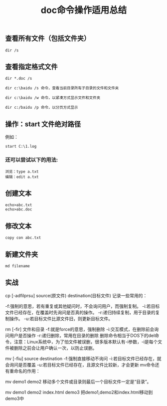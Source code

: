 ﻿---
title: doc命令操作适用总结
---

## 查看所有文件（包括文件夹）

    dir /s

## 查看指定格式文件

    dir *.doc /s

    dir c:\baidu /s 命令，查看当前目录所有子目录的文件和文件夹

    dir c:\baidu /w 命令，以紧凑方式显示文件和文件夹

    dir c:/baidu /p 命令，以分页方式显示


## 操作：start 文件绝对路径
例如：

    start C:\1.log

### 还可以尝试以下的用法:

    浏览：type a.txt
    编辑：edit a.txt


## 创建文本

    echo>abc.txt
    echo>abc.doc

## 修改文本

    copy con abc.txt

## 新建文件夹

    md filename

## 实战

cp [-adfilprsu] source(原文件) destination(目标文件)
记录一些常用的：

  -f:强制的意思，若有重复或其他疑问时，不会询问用户，而强制复制。
  -i:若目标文件已经存在，在覆盖时先询问是否真的操作。
  -r:递归持续复制，用于目录的复制操作。
  -u:若目标文件比源文件旧，则更新目标文件。

rm [-fir] 文件和目录
-f:就是force的意思，强制删除
-i:交互模式，在删除前会询问用户是否操作
-r:递归删除，常用在目录的删除
删除命令相当于DOS下的del命令，注意：Linux系统中，为了怕文件被误删，很多版本默认有-i参数，-i是每个文件被删除之前会让用户确认一次，以防止误删。

mv [-fiu] source destination
-f:强制直接移动不询问
-i:若目标文件已经存在，就会询问是否覆盖
-u:若目标文件已经存在，且源文件比较新，才会更新
mv命令还有重命名的作用：

mv demo1 demo2
移动多个文件或目录则最后一个目标文件一定是“目录”。

mv demo1 demo2 index.html demo3
把demo1,demo2和index.html移动到demo3中

